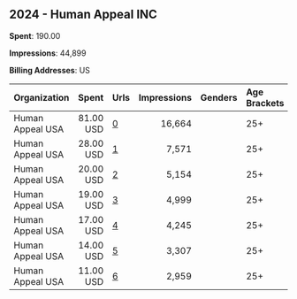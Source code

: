 ## 2024 - Human Appeal INC 
**Spent**: 190.00

**Impressions**: 44,899

**Billing Addresses**: US

|Organization|Spent|Urls|Impressions|Genders|Age Brackets|Country Codes|
|:---|---:|:---|---:|:---|:---|:---|
|Human Appeal USA|81.00 USD|[0](https://www.snap.com/political-ads/asset/2219dad76ecfa710e317a41210faab5d2af22e1c8094c003d3c1d83746de11b0?mediaType=mp4)|16,664||25+|united states|
|Human Appeal USA|28.00 USD|[1](https://www.snap.com/political-ads/asset/bc767c62f5fc2170608d2390202a13c1b81817cbe145013d1a51db990fe83a33?mediaType=mp4)|7,571||25+|united states|
|Human Appeal USA|20.00 USD|[2](https://www.snap.com/political-ads/asset/efe22e12d56fb45e8f50746f68a8a94951177bd925f1d3ff0c8fa9609ccab7f2?mediaType=mp4)|5,154||25+|united states|
|Human Appeal USA|19.00 USD|[3](https://www.snap.com/political-ads/asset/e8b6b1dd231f41a421f50b4b65c9371e47e3d5eb50f180e0d1c7f94367b8db37?mediaType=mp4)|4,999||25+|united states|
|Human Appeal USA|17.00 USD|[4](https://www.snap.com/political-ads/asset/e574992b6ada79f5efb58e65baaef03a80362e9a9941cd5d12576a86648e6011?mediaType=mp4)|4,245||25+|united states|
|Human Appeal USA|14.00 USD|[5](https://www.snap.com/political-ads/asset/80c568faf1fd77685afb235f8485e6ca2de30ff331373d08b1fcd85cacc92bed?mediaType=mp4)|3,307||25+|united states|
|Human Appeal USA|11.00 USD|[6](https://www.snap.com/political-ads/asset/0be1a37f9f1547de012f55694ae0331f82ad453cc4d2c4ab5f5b1776e112d4f6?mediaType=mp4)|2,959||25+|united states|
